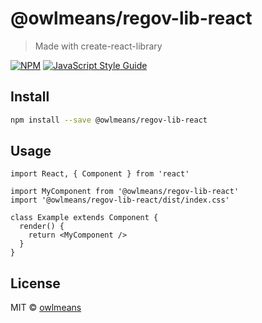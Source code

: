 # @owlmeans/regov-lib-react

> Made with create-react-library

[![NPM](https://img.shields.io/npm/v/@owlmeans/regov-lib-react.svg)](https://www.npmjs.com/package/@owlmeans/regov-lib-react) [![JavaScript Style Guide](https://img.shields.io/badge/code_style-standard-brightgreen.svg)](https://standardjs.com)

## Install

```bash
npm install --save @owlmeans/regov-lib-react
```

## Usage

```tsx
import React, { Component } from 'react'

import MyComponent from '@owlmeans/regov-lib-react'
import '@owlmeans/regov-lib-react/dist/index.css'

class Example extends Component {
  render() {
    return <MyComponent />
  }
}
```

## License

MIT © [owlmeans](https://github.com/owlmeans)
